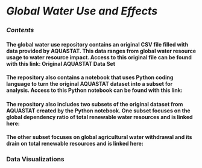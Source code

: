 # *Global Water Use and Effects*
### *Contents*
#### The global water use repository contains an original CSV file filled with data provided by AQUASTAT. This data ranges from global water resource usage to water resource impact. Access to this original file can be found with this link: Original AQUASTAT Data Set
#### The repository also contains a notebook that uses Python coding language to turn the original AQUASTAT dataset into a subset for analysis. Access to this Python notebook can be found with this link: 
#### The repository also includes two subsets of the original dataset from AQUASTAT created by the Python notebook. One subset focuses on the global dependency ratio of total renewable water resources and is linked here: 
#### The other subset focuses on global agricultural water withdrawal and its drain on total renewable resources and is linked here: 
### Data Visualizations
